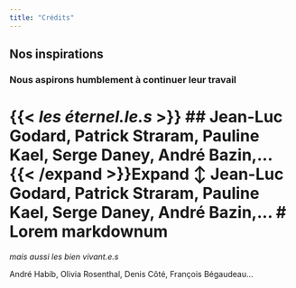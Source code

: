 ```yaml
---
title: "Crédits"
---
```


## Nos inspirations

### Nous aspirons humblement à continuer leur travail

# {{< *les éternel.le.s* >}} ## Jean-Luc Godard, Patrick Straram, Pauline Kael, Serge Daney, André Bazin,... {{< /expand >}}Expand ↕ Jean-Luc Godard, Patrick Straram, Pauline Kael, Serge Daney, André Bazin,... # Lorem markdownum 





*mais aussi les bien vivant.e.s* 

André Habib, Olivia Rosenthal, Denis Côté, François Bégaudeau...
